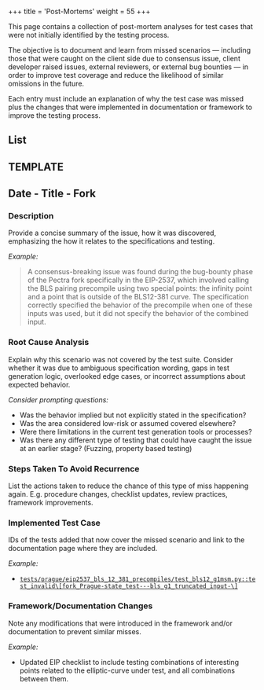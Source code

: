 +++
title = 'Post-Mortems'
weight = 55
+++

This page contains a collection of post-mortem analyses for test cases that were not initially identified by the testing process.

The objective is to document and learn from missed scenarios — including those that were caught on the client side due to consensus issue, client developer raised issues, external reviewers, or external bug bounties — in order to improve test coverage and reduce the likelihood of similar omissions in the future.

Each entry must include an explanation of why the test case was missed plus the changes that were implemented in documentation or framework to improve the testing process.

## List

## TEMPLATE

## Date - Title - Fork

### Description

Provide a concise summary of the issue, how it was discovered, emphasizing the how it relates to the specifications and testing.

*Example:*

> A consensus-breaking issue was found during the bug-bounty phase of the Pectra fork specifically in the EIP-2537, which involved calling the BLS pairing precompile using two special points: the infinity point and a point that is outside of the BLS12-381 curve.
> The specification correctly specified the behavior of the precompile when one of these inputs was used, but it did not specify the behavior of the combined input.

### Root Cause Analysis

Explain why this scenario was not covered by the test suite. Consider whether it was due to ambiguous specification wording, gaps in test generation logic, overlooked edge cases, or incorrect assumptions about expected behavior.

*Consider prompting questions:*

- Was the behavior implied but not explicitly stated in the specification?
- Was the area considered low-risk or assumed covered elsewhere?
- Were there limitations in the current test generation tools or processes?
- Was there any different type of testing that could have caught the issue at an earlier stage? (Fuzzing, property based testing)

### Steps Taken To Avoid Recurrence

List the actions taken to reduce the chance of this type of miss happening again. E.g. procedure changes, checklist updates, review practices, framework improvements.

### Implemented Test Case

IDs of the tests added that now cover the missed scenario and link to the documentation page where they are included.

*Example:*

- [`tests/prague/eip2537_bls_12_381_precompiles/test_bls12_g1msm.py::test_invalid\[fork_Prague-state_test---bls_g1_truncated_input-\]`](https://eest.ethereum.org/main/tests/prague/eip2537_bls_12_381_precompiles/test_bls12_g1msm/test_invalid/)

### Framework/Documentation Changes

Note any modifications that were introduced in the framework and/or documentation to prevent similar misses.

*Example:*

- Updated EIP checklist to include testing combinations of interesting points related to the elliptic-curve under test, and all combinations between them.
